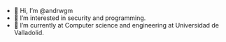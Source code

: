 - 👋 Hi, I’m @andrwgm
- 👀 I’m interested in security and programming.
- 🌱 I’m currently at Computer science and engineering at Universidad de Valladolid.

<!---
andrwgm/andrwgm is a ✨ special ✨ repository because its `README.md` (this file) appears on your GitHub profile.
You can click the Preview link to take a look at your changes.
--->
